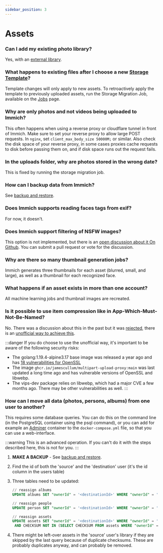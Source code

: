 ```yaml
---
sidebar_position: 3
---
```


# Assets

### Can I add my existing photo library?

Yes, with an [external library](/docs/features/libraries.md).

### What happens to existing files after I choose a new [Storage Template](/docs/administration/storage-template.mdx)?

Template changes will only apply to new assets. To retroactively apply the template to previously uploaded assets, run the Storage Migration Job, available on the [Jobs](/docs/administration/jobs.md) page.

### Why are only photos and not videos being uploaded to Immich?

This often happens when using a reverse proxy or cloudflare tunnel in front of Immich. Make sure to set your reverse proxy to allow large POST requests. In `nginx`, set `client_max_body_size 50000M;` or similar. Also check the disk space of your reverse proxy, in some cases proxies cache requests to disk before passing them on, and if disk space runs out the request fails.

### In the uploads folder, why are photos stored in the wrong date?

This is fixed by running the storage migration job.

### How can I backup data from Immich?

See [backup and restore](/docs/administration/backup-and-restore.md).

### Does Immich supports reading faces tags from exif?

For now, it doesn't.

### Does Immich support filtering of NSFW images?

This option is not implemented, but there is an [open discussion about it
On Github](https://github.com/immich-app/immich/discussions/2451). You can submit a pull request or vote for the discussion.

### Why are there so many thumbnail generation jobs?

Immich generates three thumbnails for each asset (blurred, small, and large), as well as a thumbnail for each recognized face.

### What happens if an asset exists in more than one account?

All machine learning jobs and thumbnail images are recreated.


### Is it possible to use item compression like in App-Which-Must-Not-Be-Named?

No. There was a discussion about this in the past but it was [rejected](https://github.com/immich-app/immich/pull/1242), there is an [unofficial way to achieve this](https://gist.github.com/JamesCullum/6604e504318dd326a507108f59ca7dcd).

:::danger
If you do choose to use the unofficial way, it's important to be aware of the following security risks:

- The golang:1.19.4-alpine3.17 base image was released a year ago and has [18 vulnerabilities for OpenSSL](https://hub.docker.com/layers/library/golang/1.19.4-alpine3.17/images/sha256-8b532e4f43b6ccab31b2542d132720aa6e22f6164e0ed9d4885ef2d7c8b87aa5?context=explore)
- The image `ghcr.io/jamescullum/multipart-upload-proxy:main` was last updated a long time ago and has vulnerable versions of OpenSSL and libwebp.
- The vips-dev package relies on libwebp, which had a major CVE a few months ago.
There may be other vulnerabilities as well.
:::

### How can I move all data (photos, persons, albums) from one user to another?

This requires some database queries. You can do this on the command line (in the PostgreSQL container using the psql command), or you can add for example an [Adminer](https://www.adminer.org/) container to the `docker-compose.yml` file, so that you can use a web-interface.

:::warning
This is an advanced operation. If you can't do it with the steps described here, this is not for you.
:::

1. **MAKE A BACKUP** - See [backup and restore](/docs/administration/backup-and-restore.md).
2. Find the id of both the 'source' and the 'destination' user (it's the id column in the users table)
3. Three tables need to be updated:

   ```sql
   // reassign albums
   UPDATE albums SET "ownerId" = '<destinationId>' WHERE "ownerId" = '<sourceId>';

   // reassign people
   UPDATE person SET "ownerId" = '<destinationId>' WHERE "ownerId" = '<sourceId>';

   // reassign assets
   UPDATE assets SET "ownerId" = '<destinationId>' WHERE "ownerId" = '<sourceId>'
    AND CHECKSUM NOT IN (SELECT CHECKSUM FROM assets WHERE "ownerId" = '<destinationId>');
   ```
4. There might be left-over assets in the 'source' user's library if they are skipped by the last query because of duplicate checksums. These are probably duplicates anyway, and can probably be removed.